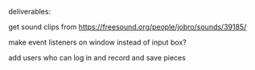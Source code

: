 deliverables:

get sound clips from https://freesound.org/people/jobro/sounds/39185/

make event listeners on window instead of input box?

add users who can log in and record and save pieces

